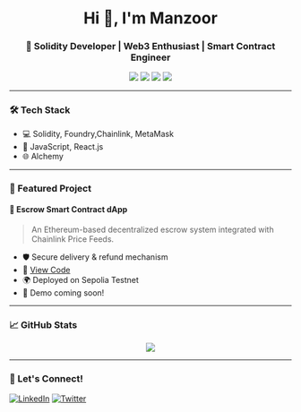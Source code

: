 <h1 align="center">Hi 👋, I'm Manzoor</h1>
<h3 align="center">🚀 Solidity Developer | Web3 Enthusiast | Smart Contract Engineer</h3>

<p align="center">
  <img src="https://img.shields.io/badge/Solidity-%23363636.svg?style=for-the-badge&logo=solidity&logoColor=white" />
  <img src="https://img.shields.io/badge/Chainlink-375BD2?style=for-the-badge&logo=chainlink&logoColor=white" />
  <img src="https://img.shields.io/badge/Foundry-FF3C41?style=for-the-badge&logoColor=white" />
  <img src="https://img.shields.io/badge/MetaMask-F6851B?style=for-the-badge&logo=metamask&logoColor=white" />
</p>

---

### 🛠️ Tech Stack
- 💻 Solidity, Foundry,Chainlink, MetaMask
- 🧰 JavaScript, React.js
- 🌐 Alchemy

---

### 📌 Featured Project

#### 🧾 Escrow Smart Contract dApp
> An Ethereum-based decentralized escrow system integrated with Chainlink Price Feeds.

- 🛡️ Secure delivery & refund mechanism
- 🔗 [View Code](https://github.com/YOUR_USERNAME/escrow-dapp)
- 🌍 Deployed on Sepolia Testnet
- 🎥 Demo coming soon!

---

### 📈 GitHub Stats

<p align="center">
  <img src="https://github-readme-stats.vercel.app/api?username=YOUR_USERNAME&show_icons=true&theme=tokyonight" />
</p>

---

### 💬 Let's Connect!
[![LinkedIn](https://img.shields.io/badge/LinkedIn-%230077B5.svg?style=for-the-badge&logo=linkedin&logoColor=white)](https://linkedin.com/in/YOUR_LINK)
[![Twitter](https://img.shields.io/badge/Twitter-%231DA1F2.svg?style=for-the-badge&logo=twitter&logoColor=white)](https://twitter.com/YOUR_HANDLE)
